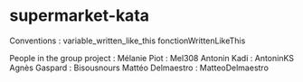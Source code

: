 # supermarket-kata
Conventions :
variable_written_like_this
fonctionWrittenLikeThis

People in the group project :
Mélanie Piot : Mel308
Antonin Kadi : AntoninKS
Agnès Gaspard : Bisousnours
Mattéo Delmaestro : MatteoDelmaestro
